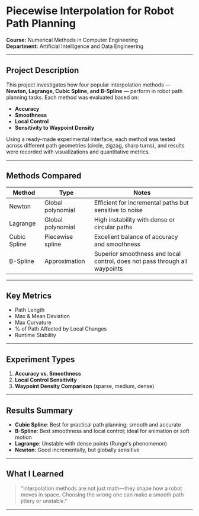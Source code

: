 #  Piecewise Interpolation for Robot Path Planning

**Course:** Numerical Methods in Computer Engineering   
**Department:** Artificial Intelligence and Data Engineering  

---

## Project Description

This project investigates how four popular interpolation methods — **Newton, Lagrange, Cubic Spline, and B-Spline** — perform in robot path planning tasks. Each method was evaluated based on:

-  **Accuracy**
- **Smoothness**
-  **Local Control**
- **Sensitivity to Waypoint Density**

Using a ready-made experimental interface, each method was tested across different path geometries (circle, zigzag, sharp turns), and results were recorded with visualizations and quantitative metrics.

---

##  Methods Compared

| Method         | Type              | Notes |
|----------------|-------------------|-------|
| Newton         | Global polynomial | Efficient for incremental paths but sensitive to noise |
| Lagrange       | Global polynomial | High instability with dense or circular paths |
| Cubic Spline   | Piecewise spline  | Excellent balance of accuracy and smoothness |
| B-Spline       | Approximation     | Superior smoothness and local control, does not pass through all waypoints |

---

##  Key Metrics

- Path Length  
- Max & Mean Deviation  
- Max Curvature  
- % of Path Affected by Local Changes  
- Runtime Stability  

---

##  Experiment Types

1. **Accuracy vs. Smoothness**  
2. **Local Control Sensitivity**  
3. **Waypoint Density Comparison** (sparse, medium, dense)

---

##  Results Summary

-  **Cubic Spline**: Best for practical path planning; smooth and accurate  
-  **B-Spline**: Best smoothness and local control; ideal for animation or soft motion  
-  **Lagrange**: Unstable with dense points (Runge's phenomenon)  
-  **Newton**: Good incrementally, but globally sensitive  

---

##  What I Learned

> "Interpolation methods are not just math—they shape how a robot moves in space. Choosing the wrong one can make a smooth path jittery or unstable."

---


